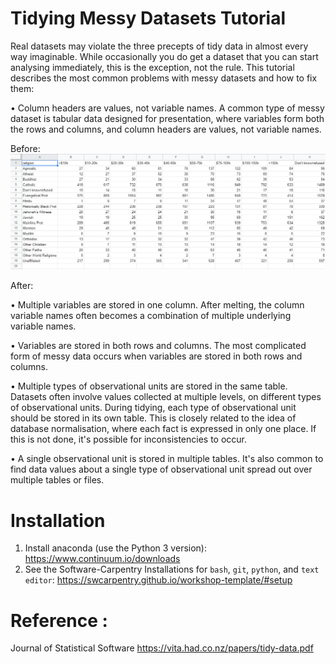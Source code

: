 # Tidying Messy Datasets Tutorial

Real datasets may violate the three precepts of tidy data in almost every way
imaginable. While occasionally you do get a dataset that you can start analysing immediately,
this is the exception, not the rule. This tutorial describes the most common problems
with messy datasets and how to fix them:

• Column headers are values, not variable names.
A common type of messy dataset is tabular data designed for presentation, where variables
form both the rows and columns, and column headers are values, not variable names.

Before:
![](images/Religions1.png)



After:




• Multiple variables are stored in one column.
After melting, the column variable names often becomes a combination of multiple underlying
variable names.


• Variables are stored in both rows and columns.
The most complicated form of messy data occurs when variables are stored in both rows and
columns.

• Multiple types of observational units are stored in the same table.
Datasets often involve values collected at multiple levels, on different types of observational
units. During tidying, each type of observational unit should be stored in its own table. This
is closely related to the idea of database normalisation, where each fact is expressed in only
one place. If this is not done, it's possible for inconsistencies to occur.


• A single observational unit is stored in multiple tables.
It's also common to find data values about a single type of observational unit spread out over
multiple tables or files.



# Installation

1. Install anaconda (use the Python 3 version): https://www.continuum.io/downloads
2. See the Software-Carpentry Installations for `bash`, `git`, `python`, and `text editor`:   https://swcarpentry.github.io/workshop-template/#setup


# Reference : 

Journal of Statistical Software
https://vita.had.co.nz/papers/tidy-data.pdf

